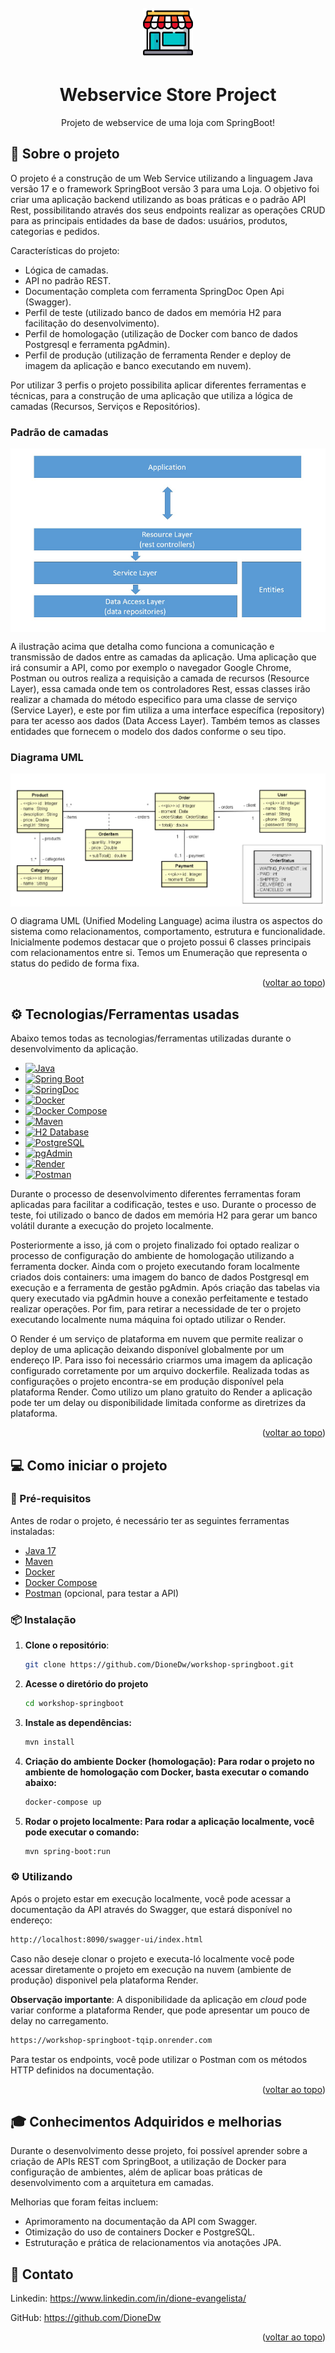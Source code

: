 <!-- PROJECT LOGO -->
<br />
<div align="center">
    <img src="images/store.png" alt="Logo" width="80" height="80">
<h1 align="center" id="tituloprojeto">Webservice Store Project</h1>
  <p align="center">
    Projeto de webservice de uma loja com SpringBoot!
</div>

## :mag_right: Sobre o projeto
O projeto é a construção de um Web Service utilizando a linguagem Java versão 17 e o framework SpringBoot versão 3 para uma Loja. O objetivo foi criar uma aplicação backend utilizando as boas práticas e o padrão API Rest, possibilitando através dos seus endpoints realizar as operações CRUD para as principais entidades da base de dados: usuários, produtos, categorias e pedidos.

Características do projeto:
* Lógica de camadas.
* API no padrão REST.
* Documentação completa com ferramenta SpringDoc Open Api (Swagger).
* Perfil de teste (utilizado banco de dados em memória H2 para facilitação do desenvolvimento).
* Perfil de homologação (utilização de Docker com banco de dados Postgresql e ferramenta pgAdmin).
* Perfil de produção (utilização de ferramenta Render e deploy de imagem da aplicação e banco executando em nuvem).

Por utilizar 3 perfis o projeto possibilita aplicar diferentes ferramentas e técnicas, para a construção de uma aplicação que utiliza a lógica de camadas (Recursos, Serviços e Repositórios).

### Padrão de camadas
<img src="images/layers.png" align="center"/>

A ilustração acima que detalha como funciona a comunicação e transmissão de dados entre as camadas da aplicação. Uma aplicação que irá consumir a API, como por exemplo o navegador Google Chrome, Postman ou outros realiza a requisição a camada de recursos (Resource Layer), essa camada onde tem os controladores Rest, essas classes irão realizar a chamada do método especifico para uma classe de serviço (Service Layer), e este por fim utiliza a uma interface específica (repository) para ter acesso aos dados (Data Access Layer). Também temos as classes entidades que fornecem o modelo dos dados conforme o seu tipo.

### Diagrama UML

<img src="images/diagram.png" align="center"/>

O diagrama UML (Unified Modeling Language) acima ilustra os aspectos do sistema como relacionamentos, comportamento, estrutura e funcionalidade.
Inicialmente podemos destacar que o projeto possui 6 classes principais com relacionamentos entre si. Temos um Enumeração que representa o status do pedido de forma fixa.

<p align="right">(<a href="#tituloprojeto">voltar ao topo</a>)</p>

## :gear: Tecnologias/Ferramentas usadas
Abaixo temos todas as tecnologias/ferramentas utilizadas durante o desenvolvimento da aplicação.
* [![Java][Java-badge]][Java-url]
* [![Spring Boot][SpringBoot-badge]][SpringBoot-url]
* [![SpringDoc][SpringDoc-badge]][SpringDoc-url]
* [![Docker][Docker-badge]][Docker-url]
* [![Docker Compose][DockerCompose-badge]][DockerCompose-url]
* [![Maven][Maven-badge]][Maven-url]
* [![H2 Database][H2-badge]][H2-url]
* [![PostgreSQL][Postgresql-badge]][Postgresql-url]
* [![pgAdmin][PgAdmin-badge]][PgAdmin-url]
* [![Render][Render-badge]][Render-url]
* [![Postman][Postman-badge]][Postman-url]

Durante o processo de desenvolvimento diferentes ferramentas foram aplicadas para facilitar a codificação, testes e uso. Durante o processo de teste, foi utilizado o banco de dados em memória H2 para gerar um banco volátil durante a execução do projeto localmente.

Posteriormente a isso, já com o projeto finalizado foi optado realizar o processo de configuração do ambiente de homologação utilizando a ferramenta docker. Ainda com o projeto executando foram localmente criados dois containers: uma imagem do banco de dados Postgresql em execução
e a ferramenta de gestão pgAdmin. Após criação das tabelas via query executado via pgAdmin houve a conexão perfeitamente e testado realizar operações. Por fim, para retirar a necessidade de ter o projeto executando localmente numa máquina foi optado utilizar o Render.

O Render é um serviço de plataforma em nuvem que permite realizar o deploy de uma aplicação deixando disponível globalmente por um endereço IP. Para isso foi necessário criarmos uma imagem da aplicação configurado corretamente por um arquivo dockerfile.
Realizada todas as configurações o projeto encontra-se em produção disponível pela plataforma Render. Como utilizo um plano gratuito do Render a aplicação pode ter um delay ou disponibilidade limitada conforme as diretrizes da plataforma.

<p align="right">(<a href="#tituloprojeto">voltar ao topo</a>)</p>


## :computer: Como iniciar o projeto
### :wrench: Pré-requisitos
Antes de rodar o projeto, é necessário ter as seguintes ferramentas instaladas:

* [Java 17](https://www.oracle.com/java/technologies/javase/jdk17-archive-downloads.html)
* [Maven](https://maven.apache.org/install.html)
* [Docker](https://www.docker.com/get-started)
* [Docker Compose](https://docs.docker.com/compose/install/)
* [Postman](https://www.postman.com/downloads/) (opcional, para testar a API)

### :package: Instalação
1. **Clone o repositório**:
   ```bash
   git clone https://github.com/DioneDw/workshop-springboot.git

2. **Acesse o diretório do projeto**
   ```bash
   cd workshop-springboot
3. **Instale as dependências:**
    ```bash
   mvn install
4. **Criação do ambiente Docker (homologação): Para rodar o projeto no ambiente de homologação com Docker, basta executar o comando abaixo:**
   ```bash
   docker-compose up
5. **Rodar o projeto localmente: Para rodar a aplicação localmente, você pode executar o comando:**
   ```bash
   mvn spring-boot:run

### :gear: Utilizando
Após o projeto estar em execução localmente, você pode acessar a documentação da API através do Swagger, que estará disponível no endereço:
   ```bash
   http://localhost:8090/swagger-ui/index.html
   ```
Caso não deseje clonar o projeto e executa-ló localmente você pode acessar diretamente o projeto em execução na nuvem (ambiente de produção) disponivel pela plataforma Render.

**Observação importante**: A disponibilidade da aplicação em *cloud* pode variar conforme a plataforma Render, que pode apresentar um pouco de delay no carregamento.
   ```bash
  https://workshop-springboot-tqip.onrender.com
   ```
Para testar os endpoints, você pode utilizar o Postman com os métodos HTTP definidos na documentação.

<p align="right">(<a href="#tituloprojeto">voltar ao topo</a>)</p>


## :mortar_board: Conhecimentos Adquiridos e melhorias
Durante o desenvolvimento desse projeto, foi possível aprender sobre a criação de APIs REST com SpringBoot, a utilização de Docker para configuração de ambientes, além de aplicar boas práticas de desenvolvimento com a arquitetura em camadas.

Melhorias que foram feitas incluem:
- Aprimoramento na documentação da API com Swagger.
- Otimização do uso de containers Docker e PostgreSQL.
- Estruturação e prática de relacionamentos via anotações JPA.

## :email: Contato
Linkedin: https://www.linkedin.com/in/dione-evangelista/

GitHub: https://github.com/DioneDw
<p align="right">(<a href="#tituloprojeto">voltar ao topo</a>)</p>



[Java-badge]: https://img.shields.io/badge/Java-ED8B00?style=for-the-badge&logo=openjdk&logoColor=white
[Java-url]: https://www.java.com/

[SpringBoot-badge]: https://img.shields.io/badge/Spring_Boot-6DB33F?style=for-the-badge&logo=spring-boot&logoColor=white
[SpringBoot-url]: https://spring.io/projects/spring-boot

[SpringDoc-badge]: https://img.shields.io/badge/SpringDoc-6DB33F?style=for-the-badge&logo=spring&logoColor=white
[SpringDoc-url]: https://springdoc.org/

[Docker-badge]: https://img.shields.io/badge/Docker-2496ED?style=for-the-badge&logo=docker&logoColor=white
[Docker-url]: https://www.docker.com/

[DockerCompose-badge]: https://img.shields.io/badge/Docker_Compose-2496ED?style=for-the-badge&logo=docker&logoColor=white
[DockerCompose-url]: https://docs.docker.com/compose/

[Maven-badge]: https://img.shields.io/badge/Maven-C71A36?style=for-the-badge&logo=apache-maven&logoColor=white
[Maven-url]: https://maven.apache.org/

[H2-badge]: https://img.shields.io/badge/H2_Database-003366?style=for-the-badge&logo=h2&logoColor=white
[H2-url]: https://www.h2database.com/

[Postgresql-badge]: https://img.shields.io/badge/PostgreSQL-336791?style=for-the-badge&logo=postgresql&logoColor=white
[Postgresql-url]: https://www.postgresql.org/

[PgAdmin-badge]: https://img.shields.io/badge/pgAdmin-316192?style=for-the-badge&logo=postgresql&logoColor=white
[PgAdmin-url]: https://www.pgadmin.org/

[Render-badge]: https://img.shields.io/badge/Render-46E3B7?style=for-the-badge&logo=render&logoColor=white
[Render-url]: https://render.com/

[Postman-badge]: https://img.shields.io/badge/Postman-FF6C37?style=for-the-badge&logo=postman&logoColor=white
[Postman-url]: https://www.postman.com/